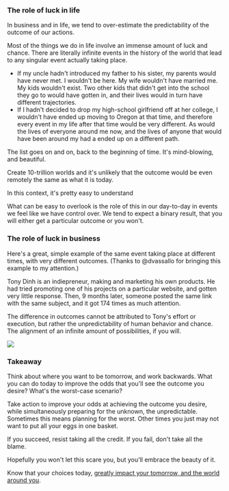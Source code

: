 ### The role of luck in life

In business and in life, we tend to over-estimate the predictability of the outcome of our actions. 

Most of the things we do in life involve an immense amount of luck and chance.  There are literally infinite events in the history of the world that lead to any singular event actually taking place.
- If my uncle hadn't introduced my father to his sister, my parents would have never met. I wouldn't be here. My wife wouldn't have married me. My kids wouldn't exist. Two other kids that didn't get into the school they go to would have gotten in, and their lives would in turn have different trajectories.
- If I hadn't decided to drop my high-school girlfriend off at her college, I wouldn't have ended up moving to Oregon at that time, and therefore every event in my life after that time would be very different. As would the lives of everyone around me now, and the lives of anyone that would have been around my had a ended up on a different path.

The list goes on and on, back to the beginning of time. It's mind-blowing, and beautiful.

Create 10-trillion worlds and it's unlikely that the outcome would be even remotely the same as what it is today.

In this context, it's pretty easy to understand

What can be easy to overlook is the role of this in our day-to-day in events we feel like we have control over. We tend to expect a binary result, that you will either get a particular outcome or you won't.

### The role of luck in business

Here's a great, simple example of the same event taking place at different times, with very different outcomes. (Thanks to @dvassallo for bringing this example to my attention.)

Tony Dinh is an indiepreneur, making and marketing his own products. He had tried promoting one of his projects on a particular website, and gotten very little response. Then, 9 months later, someone posted the same link with the same subject, and it got 174 times as much attention.

The difference in outcomes cannot be attributed to Tony's effort or execution, but rather the unpredictability of human behavior and chance. The alignment of an infinite amount of possibilities, if you will.

![](https://pbs.twimg.com/media/FDZW0IdUcAEx44F?format=jpg&name=small)
### Takeaway

Think about where you want to be tomorrow, and work backwards. What you can do today to improve the odds that you'll see the outcome you desire? What's the worst-case scenario?

Take action to improve your odds at achieving the outcome you desire, while simultaneously preparing for the unknown, the unpredictable. Sometimes this means planning for the worst. Other times you just may not want to put all your eggs in one basket.

If you succeed, resist taking all the credit. If you fail, don't take all the blame.

Hopefully you won't let this scare you, but you'll embrace the beauty of it.

Know that your choices today, [greatly impact your tomorrow, and the world around you](https://en.wikipedia.org/wiki/Butterfly_effect).


